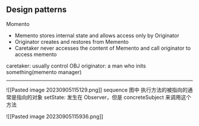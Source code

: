 ## Design patterns

Momento
- Memento stores internal state and allows access only by Originator
- Originator creates and restores from Memento
- Caretaker never accesses the content of Memento and call originator to access memento

caretaker: usually control OBJ
originator: a man who inits something(memento manager)

---

![[Pasted image 20230905115129.png]]
sequence 图中 执行方法的被指向的通常是指向的对象
setState: 发生在 Observer，但是 concreteSubject 来调用这个方法

![[Pasted image 20230905115936.png]]